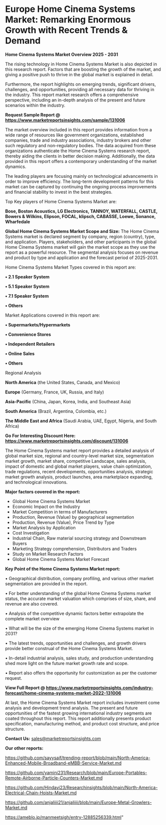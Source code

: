 # Europe Home Cinema Systems Market: Remarking Enormous Growth with Recent Trends & Demand

<Strong> Home Cinema Systems Market Overview 2025 - 2031</strong>

The rising technology in Home Cinema Systems Market is also depicted in this research report. Factors that are boosting the growth of the market, and giving a positive push to thrive in the global market is explained in detail.

Furthermore, the report highlights on emerging trends, significant drivers, challenges, and opportunities, providing all necessary data for thriving in the industry. This report market research offers a comprehensive perspective, including an in-depth analysis of the present and future scenarios within the industry.

<strong>Request Sample Report @ <a href=https://www.marketreportsinsights.com/sample/131006>https://www.marketreportsinsights.com/sample/131006</a></strong>

The market overview included in this report provides information from a wide range of resources like government organizations, established companies, trade and industry associations, industry brokers and other such regulatory and non-regulatory bodies. The data acquired from these organizations authenticate the Home Cinema Systems research report, thereby aiding the clients in better decision making. Additionally, the data provided in this report offers a contemporary understanding of the market dynamics.

The leading players are focusing mainly on technological advancements in order to improve efficiency. The long-term development patterns for this market can be captured by continuing the ongoing process improvements and financial stability to invest in the best strategies.

Top Key players of Home Cinema Systems Market are:

<strong>Bose, Boston Acoustics, LG Electronics, TANNOY, WATERFALL, CASTLE, Bowers & Wilkins, Elipson, FOCAL, klipsch, CABASSE, Loewe, Sonance, Wharfedale</strong>

<strong><b>Global Home Cinema Systems Market Scope and Size:</b></strong>
The Home Cinema Systems market is declared segment by company, region (country), type, and application. Players, stakeholders, and other participants in the global Home Cinema Systems market will gain the market scope as they use the report as a powerful resource. The segmental analysis focuses on revenue and product by type and application and the forecast period of 2025-2031.

Home Cinema Systems Market Types covered in this report are:

<strong>• 2.1 Speaker System

• 5.1 Speaker System

• 7.1 Speaker System

• Others</strong>

Market Applications covered in this report are:

<strong>• Supermarkets/Hypermarkets

• Convenience Stores

• Independent Retailers

• Online Sales

• Others</strong> 

Regional Analysis

<strong>North America</strong> (the United States, Canada, and Mexico)

<strong>Europe</strong> (Germany, France, UK, Russia, and Italy)

<strong>Asia-Pacific</strong> (China, Japan, Korea, India, and Southeast Asia)

<strong>South America</strong> (Brazil, Argentina, Colombia, etc.)

<strong>The Middle East and Africa</strong> (Saudi Arabia, UAE, Egypt, Nigeria, and South Africa)

<strong>Go For Interesting Discount Here: <a href=https://www.marketreportsinsights.com/discount/131006>https://www.marketreportsinsights.com/discount/131006</a></strong>

The Home Cinema Systems market report provides a detailed analysis of global market size, regional and country-level market size, segmentation market growth, market share, competitive Landscape, sales analysis, impact of domestic and global market players, value chain optimization, trade regulations, recent developments, opportunities analysis, strategic market growth analysis, product launches, area marketplace expanding, and technological innovations.

<strong><b>Major factors covered in the report:</b></strong>
<ul>
  <li>Global Home Cinema Systems Market </li>
  <li>Economic Impact on the Industry</li>
  <li>Market Competition in terms of Manufacturers</li>
  <li>Production, Revenue (Value) by geographical segmentation</li>
  <li>Production, Revenue (Value), Price Trend by Type</li>
  <li>Market Analysis by Application</li>
  <li>Cost Investigation</li>
  <li>Industrial Chain, Raw material sourcing strategy and Downstream Buyers</li>
  <li>Marketing Strategy comprehension, Distributors and Traders</li>
  <li>Study on Market Research Factors</li>
  <li>Global Home Cinema Systems Market Forecast</li>
</ul>

<strong><b>Key Point of the Home Cinema Systems Market report:</b></strong>

• Geographical distribution, company profiling, and various other market segmentation are provided in the report.

• For better understanding of the global Home Cinema Systems market status, the accurate market valuation which comprises of size, share, and revenue are also covered.

• Analysis of the competitive dynamic factors better extrapolate the complete market overview

• What will be the size of the emerging Home Cinema Systems market in 2031?

• The latest trends, opportunities and challenges, and growth drivers provide better construal of the Home Cinema Systems Market.

• In-detail industrial analysis, sales study, and production understanding shed more light on the future market growth rate and scope.

• Report also offers the opportunity for customization as per the customer request.

<strong><b>View Full Report @ <a href=https://www.marketreportsinsights.com/industry-forecast/home-cinema-systems-market-2022-131006>https://www.marketreportsinsights.com/industry-forecast/home-cinema-systems-market-2022-131006</a></b></strong>


At last, the Home Cinema Systems Market report includes investment come analysis and development trend analysis. The present and future opportunities of the fastest growing international industry segments are coated throughout this report. This report additionally presents product specification, manufacturing method, and product cost structure, and price structure.

<strong>Contact Us:</strong>
sales@marketreportsinsights.com

<strong>Our other reports:</strong>

<a href=https://github.com/sayysaif/trending-report/blob/main/North-America-Enhanced-Mobile-Broadband-eMBB-Service-Market.md>https://github.com/sayysaif/trending-report/blob/main/North-America-Enhanced-Mobile-Broadband-eMBB-Service-Market.md</a>

<a href=https://github.com/yamini231/Research/blob/main/Europe-Portables-Remote-Airborne-Particle-Counters-Market.md>https://github.com/yamini231/Research/blob/main/Europe-Portables-Remote-Airborne-Particle-Counters-Market.md</a>

<a href=https://github.com/Hindavi23/Researchinsights/blob/main/North-America-Electrical-Chain-Hoists-Market.md>https://github.com/Hindavi23/Researchinsights/blob/main/North-America-Electrical-Chain-Hoists-Market.md</a>

<a href=https://github.com/anjaliiii21/anjaliiii/blob/main/Europe-Metal-Growlers-Market.md>https://github.com/anjaliiii21/anjaliiii/blob/main/Europe-Metal-Growlers-Market.md</a>

<a href=https://ameblo.jp/manmeetsigh/entry-12885256339.html>https://ameblo.jp/manmeetsigh/entry-12885256339.html</a>"
